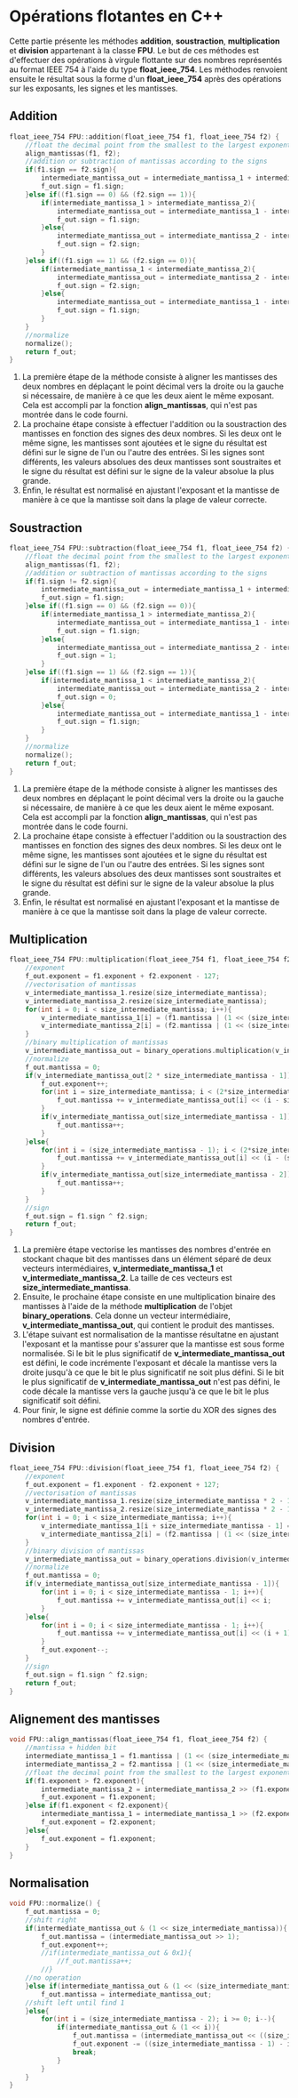 # Opérations flotantes en C++
Cette partie présente les méthodes **addition**, **soustraction**, **multiplication** et **division** appartenant à la classe **FPU**. Le but de ces méthodes est d'effectuer des opérations à virgule flottante sur des nombres représentés au format IEEE 754 à l'aide du type **float_ieee_754**. Les méthodes renvoient ensuite le résultat sous la forme d'un **float_ieee_754** après des opérations sur les exposants, les signes et les mantisses.
## Addition
```C++
float_ieee_754 FPU::addition(float_ieee_754 f1, float_ieee_754 f2) {
    //float the decimal point from the smallest to the largest exponent
    align_mantissas(f1, f2);
    //addition or subtraction of mantissas according to the signs
    if(f1.sign == f2.sign){
        intermediate_mantissa_out = intermediate_mantissa_1 + intermediate_mantissa_2;
        f_out.sign = f1.sign;
    }else if((f1.sign == 0) && (f2.sign == 1)){
        if(intermediate_mantissa_1 > intermediate_mantissa_2){
            intermediate_mantissa_out = intermediate_mantissa_1 - intermediate_mantissa_2;
            f_out.sign = f1.sign;
        }else{
            intermediate_mantissa_out = intermediate_mantissa_2 - intermediate_mantissa_1;
            f_out.sign = f2.sign;
        }
    }else if((f1.sign == 1) && (f2.sign == 0)){
        if(intermediate_mantissa_1 < intermediate_mantissa_2){
            intermediate_mantissa_out = intermediate_mantissa_2 - intermediate_mantissa_1;
            f_out.sign = f2.sign;
        }else{
            intermediate_mantissa_out = intermediate_mantissa_1 - intermediate_mantissa_2;
            f_out.sign = f1.sign;
        }
    }
    //normalize
    normalize();
    return f_out;
}
```
1) La première étape de la méthode consiste à aligner les mantisses des deux nombres en déplaçant le point décimal vers la droite ou la gauche si nécessaire, de manière à ce que les deux aient le même exposant. Cela est accompli par la fonction **align_mantissas**, qui n'est pas montrée dans le code fourni.    
2) La prochaine étape consiste à effectuer l'addition ou la soustraction des mantisses en fonction des signes des deux nombres. Si les deux ont le même signe, les mantisses sont ajoutées et le signe du résultat est défini sur le signe de l'un ou l'autre des entrées. Si les signes sont différents, les valeurs absolues des deux mantisses sont soustraites et le signe du résultat est défini sur le signe de la valeur absolue la plus grande.   
3) Enfin, le résultat est normalisé en ajustant l'exposant et la mantisse de manière à ce que la mantisse soit dans la plage de valeur correcte.
## Soustraction
```C++
float_ieee_754 FPU::subtraction(float_ieee_754 f1, float_ieee_754 f2) {
    //float the decimal point from the smallest to the largest exponent
    align_mantissas(f1, f2);
    //addition or subtraction of mantissas according to the signs
    if(f1.sign != f2.sign){
        intermediate_mantissa_out = intermediate_mantissa_1 + intermediate_mantissa_2;
        f_out.sign = f1.sign;
    }else if((f1.sign == 0) && (f2.sign == 0)){
        if(intermediate_mantissa_1 > intermediate_mantissa_2){
            intermediate_mantissa_out = intermediate_mantissa_1 - intermediate_mantissa_2;
            f_out.sign = f1.sign;
        }else{
            intermediate_mantissa_out = intermediate_mantissa_2 - intermediate_mantissa_1;
            f_out.sign = 1;
        }
    }else if((f1.sign == 1) && (f2.sign == 1)){
        if(intermediate_mantissa_1 < intermediate_mantissa_2){
            intermediate_mantissa_out = intermediate_mantissa_2 - intermediate_mantissa_1;
            f_out.sign = 0;
        }else{
            intermediate_mantissa_out = intermediate_mantissa_1 - intermediate_mantissa_2;
            f_out.sign = f1.sign;
        }
    }
    //normalize
    normalize();
    return f_out;
}
```
1) La première étape de la méthode consiste à aligner les mantisses des deux nombres en déplaçant le point décimal vers la droite ou la gauche si nécessaire, de manière à ce que les deux aient le même exposant. Cela est accompli par la fonction **align_mantissas**, qui n'est pas montrée dans le code fourni.    
2) La prochaine étape consiste à effectuer l'addition ou la soustraction des mantisses en fonction des signes des deux nombres. Si les deux ont le même signe, les mantisses sont ajoutées et le signe du résultat est défini sur le signe de l'un ou l'autre des entrées. Si les signes sont différents, les valeurs absolues des deux mantisses sont soustraites et le signe du résultat est défini sur le signe de la valeur absolue la plus grande.   
3) Enfin, le résultat est normalisé en ajustant l'exposant et la mantisse de manière à ce que la mantisse soit dans la plage de valeur correcte.
## Multiplication
```C++
float_ieee_754 FPU::multiplication(float_ieee_754 f1, float_ieee_754 f2) {
    //exponent
    f_out.exponent = f1.exponent + f2.exponent - 127;
    //vectorisation of mantissas
    v_intermediate_mantissa_1.resize(size_intermediate_mantissa);
    v_intermediate_mantissa_2.resize(size_intermediate_mantissa);
    for(int i = 0; i < size_intermediate_mantissa; i++){
        v_intermediate_mantissa_1[i] = (f1.mantissa | (1 << (size_intermediate_mantissa - 1))) & ( 1 << i);
        v_intermediate_mantissa_2[i] = (f2.mantissa | (1 << (size_intermediate_mantissa - 1))) & ( 1 << i);
    }
    //binary multiplication of mantissas
    v_intermediate_mantissa_out = binary_operations.multiplication(v_intermediate_mantissa_1, v_intermediate_mantissa_2);
    //normalize
    f_out.mantissa = 0;
    if(v_intermediate_mantissa_out[2 * size_intermediate_mantissa - 1]){
        f_out.exponent++;
        for(int i = size_intermediate_mantissa; i < (2*size_intermediate_mantissa - 1); i++){
            f_out.mantissa += v_intermediate_mantissa_out[i] << (i - size_intermediate_mantissa);
        }
        if(v_intermediate_mantissa_out[size_intermediate_mantissa - 1]){
            f_out.mantissa++;
        }
    }else{
        for(int i = (size_intermediate_mantissa - 1); i < (2*size_intermediate_mantissa - 2); i++){
            f_out.mantissa += v_intermediate_mantissa_out[i] << (i - (size_intermediate_mantissa - 1));
        }
        if(v_intermediate_mantissa_out[size_intermediate_mantissa - 2]){
            f_out.mantissa++;
        }
    }
    //sign
    f_out.sign = f1.sign ^ f2.sign;
    return f_out;
}
```
1) La première étape vectorise les mantisses des nombres d'entrée en stockant chaque bit des mantisses dans un élément séparé de deux vecteurs intermédiaires, **v_intermediate_mantissa_1** et **v_intermediate_mantissa_2**. La taille de ces vecteurs est **size_intermediate_mantissa**.
2) Ensuite, le prochaine étape consiste en une multiplication binaire des mantisses à l'aide de la méthode **multiplication** de l'objet **binary_operations**. Cela donne un vecteur intermédiaire, **v_intermediate_mantissa_out**, qui contient le produit des mantisses.
3) L'étape suivant est normalisation de la mantisse résultatne en ajustant l'exposant et la mantisse pour s'assurer que la mantisse est sous forme normalisée. Si le bit le plus significatif de **v_intermediate_mantissa_out** est défini, le code incrémente l'exposant et décale la mantisse vers la droite jusqu'à ce que le bit le plus significatif ne soit plus défini. Si le bit le plus significatif de **v_intermediate_mantissa_out** n'est pas défini, le code décale la mantisse vers la gauche jusqu'à ce que le bit le plus significatif soit défini.
4) Pour finir, le signe est définie comme la sortie du XOR des signes des nombres d'entrée.
## Division
```C++
float_ieee_754 FPU::division(float_ieee_754 f1, float_ieee_754 f2) {
    //exponent
    f_out.exponent = f1.exponent - f2.exponent + 127;
    //vectorisation of mantissas
    v_intermediate_mantissa_1.resize(size_intermediate_mantissa * 2 - 1);
    v_intermediate_mantissa_2.resize(size_intermediate_mantissa * 2 - 1);
    for(int i = 0; i < size_intermediate_mantissa; i++){
        v_intermediate_mantissa_1[i + size_intermediate_mantissa - 1] = (f1.mantissa | (1 << (size_intermediate_mantissa - 1))) & ( 1 << i);
        v_intermediate_mantissa_2[i] = (f2.mantissa | (1 << (size_intermediate_mantissa - 1))) & ( 1 << i);
    }
    //binary division of mantissas
    v_intermediate_mantissa_out = binary_operations.division(v_intermediate_mantissa_1, v_intermediate_mantissa_2);
    //normalize
    f_out.mantissa = 0;
    if(v_intermediate_mantissa_out[size_intermediate_mantissa - 1]){
        for(int i = 0; i < size_intermediate_mantissa - 1; i++){
            f_out.mantissa += v_intermediate_mantissa_out[i] << i;
        }
    }else{
        for(int i = 0; i < size_intermediate_mantissa - 1; i++){
            f_out.mantissa += v_intermediate_mantissa_out[i] << (i + 1);
        }
        f_out.exponent--;
    }
    //sign
    f_out.sign = f1.sign ^ f2.sign;
    return f_out;
}
```
## Alignement des mantisses
```C++
void FPU::align_mantissas(float_ieee_754 f1, float_ieee_754 f2) {
    //mantissa + hidden bit
    intermediate_mantissa_1 = f1.mantissa | (1 << (size_intermediate_mantissa - 1));
    intermediate_mantissa_2 = f2.mantissa | (1 << (size_intermediate_mantissa - 1));
    //float the decimal point from the smallest to the largest exponent
    if(f1.exponent > f2.exponent){
        intermediate_mantissa_2 = intermediate_mantissa_2 >> (f1.exponent - f2.exponent);
        f_out.exponent = f1.exponent;
    }else if(f1.exponent < f2.exponent){
        intermediate_mantissa_1 = intermediate_mantissa_1 >> (f2.exponent - f1.exponent);
        f_out.exponent = f2.exponent;
    }else{
        f_out.exponent = f1.exponent;
    }
}
```
## Normalisation
```C++
void FPU::normalize() {
    f_out.mantissa = 0;
    //shift right
    if(intermediate_mantissa_out & (1 << size_intermediate_mantissa)){
        f_out.mantissa = (intermediate_mantissa_out >> 1);
        f_out.exponent++;
        //if(intermediate_mantissa_out & 0x1){
            //f_out.mantissa++;
        //}
    //no operation
    }else if(intermediate_mantissa_out & (1 << (size_intermediate_mantissa - 1))){
        f_out.mantissa = intermediate_mantissa_out;
    //shift left until find 1
    }else{
        for(int i = (size_intermediate_mantissa - 2); i >= 0; i--){
            if(intermediate_mantissa_out & (1 << i)){
                f_out.mantissa = (intermediate_mantissa_out << ((size_intermediate_mantissa - 1) - i));
                f_out.exponent -= ((size_intermediate_mantissa - 1) - i);
                break;
            }
        }
    }
}
```
